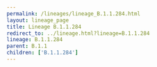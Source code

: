 ```yaml
---
permalink: /lineages/lineage_B.1.1.284.html
layout: lineage_page
title: Lineage B.1.1.284
redirect_to: ../lineage.html?lineage=B.1.1.284
lineage: B.1.1.284
parent: B.1.1
children: ['B.1.1.284']
---
```

